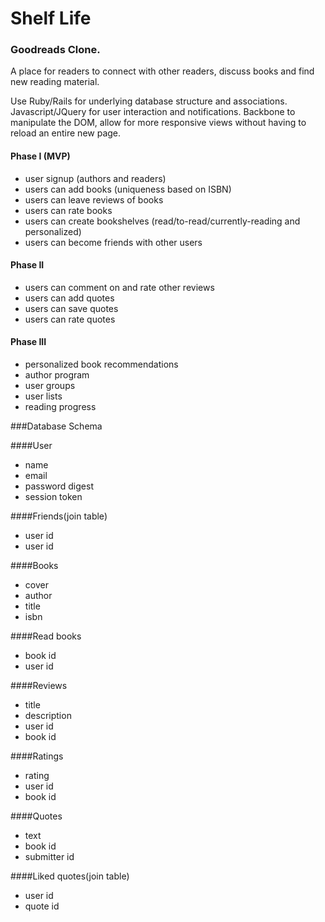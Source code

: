 Shelf Life
==========
### Goodreads Clone.

A place for readers to connect with other readers, discuss books and find new reading material.

Use Ruby/Rails for underlying database structure and associations. Javascript/JQuery for user interaction and notifications. Backbone to manipulate the DOM, allow for more responsive views without having to reload an entire new page.

#### Phase I (MVP)
- user signup (authors and readers)
- users can add books (uniqueness based on ISBN)
- users can leave reviews of books
- users can rate books
- users can create bookshelves (read/to-read/currently-reading and personalized)
- users can become friends with other users

#### Phase II
- users can comment on and rate other reviews
- users can add quotes
- users can save quotes
- users can rate quotes

#### Phase III
- personalized book recommendations
- author program
- user groups
- user lists
- reading progress

###Database Schema

####User
- name
- email
- password digest
- session token

####Friends(join table)
- user id
- user id

####Books
- cover
- author
- title
- isbn

####Read books
- book id
- user id


####Reviews
- title
- description
- user id
- book id

####Ratings
- rating
- user id
- book id

####Quotes
- text
- book id
- submitter id

####Liked quotes(join table)
- user id
- quote id

